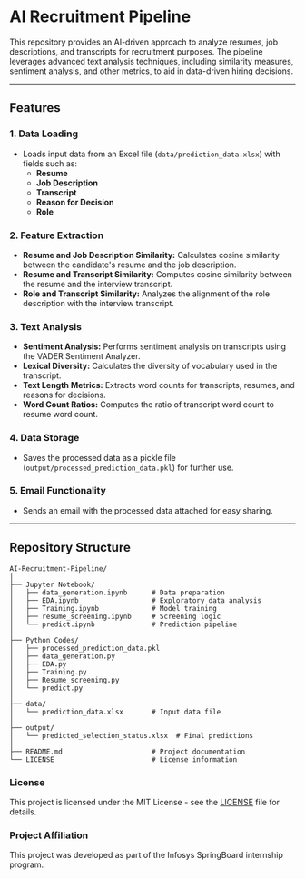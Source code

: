  # AI Recruitment Pipeline

This repository provides an AI-driven approach to analyze resumes, job descriptions, and transcripts for recruitment purposes. The pipeline leverages advanced text analysis techniques, including similarity measures, sentiment analysis, and other metrics, to aid in data-driven hiring decisions.

---

## Features

### **1. Data Loading**
- Loads input data from an Excel file (`data/prediction_data.xlsx`) with fields such as:
  - **Resume**
  - **Job Description**
  - **Transcript**
  - **Reason for Decision**
  - **Role**

### **2. Feature Extraction**
- **Resume and Job Description Similarity:** Calculates cosine similarity between the candidate's resume and the job description.
- **Resume and Transcript Similarity:** Computes cosine similarity between the resume and the interview transcript.
- **Role and Transcript Similarity:** Analyzes the alignment of the role description with the interview transcript.

### **3. Text Analysis**
- **Sentiment Analysis:** Performs sentiment analysis on transcripts using the VADER Sentiment Analyzer.
- **Lexical Diversity:** Calculates the diversity of vocabulary used in the transcript.
- **Text Length Metrics:** Extracts word counts for transcripts, resumes, and reasons for decisions.
- **Word Count Ratios:** Computes the ratio of transcript word count to resume word count.

### **4. Data Storage**
- Saves the processed data as a pickle file (`output/processed_prediction_data.pkl`) for further use.

### **5. Email Functionality**
- Sends an email with the processed data attached for easy sharing.

---

## Repository Structure

```plaintext
AI-Recruitment-Pipeline/
│
├── Jupyter Notebook/
│   ├── data_generation.ipynb      # Data preparation
│   ├── EDA.ipynb                  # Exploratory data analysis
│   ├── Training.ipynb             # Model training
│   ├── resume_screening.ipynb     # Screening logic
│   └── predict.ipynb              # Prediction pipeline
│
├── Python Codes/
│   ├── processed_prediction_data.pkl
│   ├── data_generation.py
│   ├── EDA.py
│   ├── Training.py
│   ├── Resume_screening.py
│   └── predict.py
│
├── data/
│   └── prediction_data.xlsx       # Input data file
│
├── output/
│   └── predicted_selection_status.xlsx  # Final predictions
│
├── README.md                      # Project documentation
└── LICENSE                        # License information

```


### License
This project is licensed under the MIT License - see the [LICENSE](./LICENSE) file for details.

### Project Affiliation
This project was developed as part of the Infosys SpringBoard internship program.


